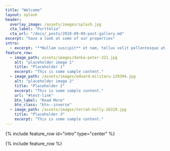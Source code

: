 ```yaml
---
title: "Welcome"
layout: splash
header:
  overlay_image: /assets/images/splash.jpg
  cta_label: "Portfolio"
  cta_url: "/docs/_posts/2010-09-09-post-gallery.md"
excerpt: "have a look at some of our properties"
intro:
  - excerpt: "**Nullam suscipit** et nam, tellus velit pellentesque at malesuada, enim eaque. Quis nulla, netus tempor in diam gravida tincidunt, *proin faucibus* voluptate felis id sollicitudin."
feature_row:
  - image_path: assets/images/danka-peter-321.jpg
    alt: "placeholder image 1"
    title: "Placeholder 1"
    excerpt: "This is some sample content."
  - image_path: /assets/images/eduard-militaru-129394.jpg
    alt: "placeholder image 2"
    title: "Placeholder 2"
    excerpt: "This is some sample content."
    url: "#test-link"
    btn_label: "Read More"
    btn_class: "btn--inverse"
  - image_path: /assets/images/terrah-holly-16329.jpg
    title: "Placeholder 3"
    excerpt: "This is some sample content."
---
```


{% include feature_row id="intro" type="center" %}

{% include feature_row %}
